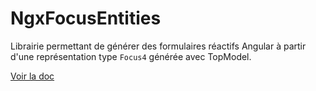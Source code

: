 # NgxFocusEntities

Librairie permettant de générer des formulaires réactifs Angular à partir d'une représentation type `Focus4` générée avec TopModel.

[Voir la doc](./projects/ngx-focus-entities/README.md)
